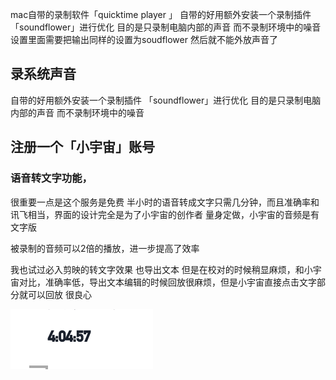 mac自带的录制软件「quicktime player 」
自带的好用额外安装一个录制插件 「soundflower」进行优化
目的是只录制电脑内部的声音 而不录制环境中的噪音
设置里面需要把输出同样的设置为soudflower
然后就不能外放声音了

## 录系统声音

自带的好用额外安装一个录制插件 「soundflower」进行优化
目的是只录制电脑内部的声音 而不录制环境中的噪音

## 注册一个「小宇宙」账号

### 语音转文字功能，

很重要一点是这个服务是免费
半小时的语音转成文字只需几分钟，而且准确率和讯飞相当，界面的设计完全是为了小宇宙的创作者 量身定做，小宇宙的音频是有文字版

被录制的音频可以2倍的播放，进一步提高了效率

我也试过必入剪映的转文字效果 也导出文本 但是在校对的时候稍显麻烦，和小宇宙对比，准确率低，导出文本编辑的时候回放很麻烦，但是小宇宙直接点击文字部分就可以回放 很良心

![](../book/images/hour.png)